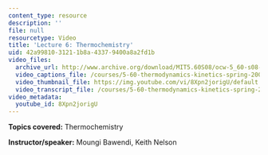 ```yaml
---
content_type: resource
description: ''
file: null
resourcetype: Video
title: 'Lecture 6: Thermochemistry'
uid: 42a99810-3121-1b8a-4337-9400a8a2fd1b
video_files:
  archive_url: http://www.archive.org/download/MIT5.60S08/ocw-5_60-s08-lec06_300k.mp4
  video_captions_file: /courses/5-60-thermodynamics-kinetics-spring-2008/ee990a81a72f55d49361d4d6bf8c9b87_8Xpn2jorigU.vtt
  video_thumbnail_file: https://img.youtube.com/vi/8Xpn2jorigU/default.jpg
  video_transcript_file: /courses/5-60-thermodynamics-kinetics-spring-2008/b2f242f0e8a0987c6b5ddce9aa645cb8_8Xpn2jorigU.pdf
video_metadata:
  youtube_id: 8Xpn2jorigU
---
```


**Topics covered:** Thermochemistry

**Instructor/speaker:** Moungi Bawendi, Keith Nelson